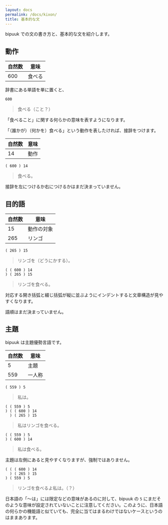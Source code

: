 ```yaml
---
layout: docs
permalink: /docs/kixon/
title: 基本的な文
---
```


bipuuk での文の書き方と、基本的な文を紹介します。

## 動作

|自然数|意味|
|---|---|
|600|食べる|

辞書にある単語を単に置くと、

```
600
```
> 食べる（こと？）

「食べること」に関する何らかの意味を表すようになります。

「（誰かが）（何かを）食べる」という動作を表したければ、接辞をつけます。

|自然数|意味|
|---|---|
|14|動作|

```
( 600 ) 14
```
> 食べる。

接辞を左につけるか右につけるかはまだ決まっていません。

## 目的語

|自然数|意味|
|---|---|
|15|動作の対象|
|265|リンゴ|

```
( 265 ) 15
```
> リンゴを（どうにかする）。

```
( ( 600 ) 14
) ( 265 ) 15
```
> リンゴを食べる。

対応する開き括弧と綴じ括弧が縦に並ぶようにインデントすると文章構造が見やすくなります。

語順はまだ決まっていません。


## 主題

bipuuk は主題優勢言語です。

|自然数|意味|
|---|---|
|5|主題|
|559|一人称|

```
( 559 ) 5
```
> 私は。

```
( ( 559 ) 5
) ( ( 600 ) 14
  ) ( 265 ) 15
```
> 私はリンゴを食べる。

```
( ( 559 ) 5
) ( 600 ) 14
```
> 私は食べる。

主題は左側にあると見やすくなりますが、強制ではありません。

```
( ( ( 600 ) 14
  ) ( 265 ) 15
) ( 559 ) 5
```
> リンゴを食べるよ私は。（？）

日本語の「～は」には限定などの意味があるのに対して、bipuuk の `5` にまだそのような意味が設定されていないことに注意してください。このように、日本語の何らかの機能語と似ていても、完全に当てはまるわけではないケースというのはままあります。

